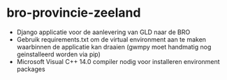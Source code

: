 # bro-provincie-zeeland

- Django applicatie voor de aanlevering van GLD naar de BRO
- Gebruik requirements.txt om de virtual environment aan te maken waarbinnen de applicatie kan draaien (gwmpy moet handmatig nog geinstalleerd worden via pip)
- Microsoft Visual C++ 14.0 compiler nodig voor installeren environment packages
